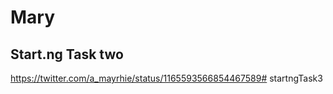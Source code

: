 # Mary

## Start.ng Task two

https://twitter.com/a_mayrhie/status/1165593566854467589# startngTask3

